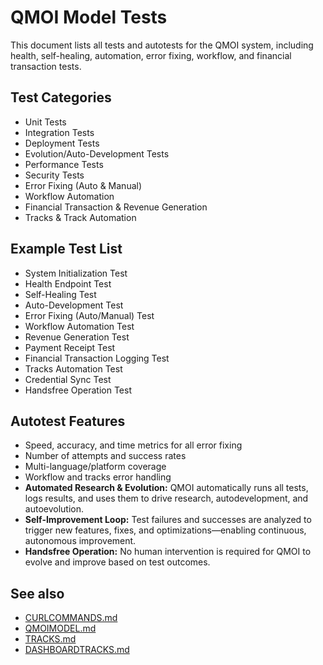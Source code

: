 # QMOI Model Tests

This document lists all tests and autotests for the QMOI system, including health, self-healing, automation, error fixing, workflow, and financial transaction tests.

## Test Categories
- Unit Tests
- Integration Tests
- Deployment Tests
- Evolution/Auto-Development Tests
- Performance Tests
- Security Tests
- Error Fixing (Auto & Manual)
- Workflow Automation
- Financial Transaction & Revenue Generation
- Tracks & Track Automation

## Example Test List
- System Initialization Test
- Health Endpoint Test
- Self-Healing Test
- Auto-Development Test
- Error Fixing (Auto/Manual) Test
- Workflow Automation Test
- Revenue Generation Test
- Payment Receipt Test
- Financial Transaction Logging Test
- Tracks Automation Test
- Credential Sync Test
- Handsfree Operation Test


## Autotest Features
- Speed, accuracy, and time metrics for all error fixing
- Number of attempts and success rates
- Multi-language/platform coverage
- Workflow and tracks error handling
- **Automated Research & Evolution:** QMOI automatically runs all tests, logs results, and uses them to drive research, autodevelopment, and autoevolution.
- **Self-Improvement Loop:** Test failures and successes are analyzed to trigger new features, fixes, and optimizations—enabling continuous, autonomous improvement.
- **Handsfree Operation:** No human intervention is required for QMOI to evolve and improve based on test outcomes.

## See also
- [CURLCOMMANDS.md](./CURLCOMMANDS.md)
- [QMOIMODEL.md](./QMOIMODEL.md)
- [TRACKS.md](./TRACKS.md)
- [DASHBOARDTRACKS.md](./DASHBOARDTRACKS.md)

